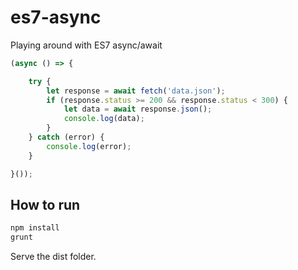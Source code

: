 # es7-async
Playing around with ES7 async/await

```javascript
(async () => {

	try {
		let response = await fetch('data.json');
		if (response.status >= 200 && response.status < 300) {
			let data = await response.json();
			console.log(data);
		}
	} catch (error) {
		console.log(error);
	}

}());
```

## How to run
```bash
npm install
grunt
```
Serve the dist folder.

